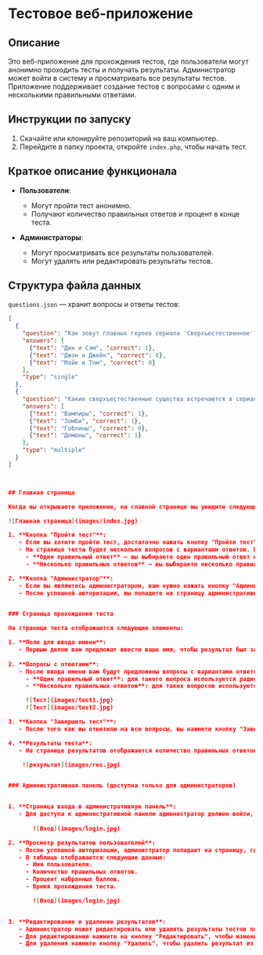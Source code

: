 # Тестовое веб-приложение

## Описание
Это веб-приложение для прохождения тестов, где пользователи могут анонимно проходить тесты и получать результаты. Администратор может войти в систему и просматривать все результаты тестов. Приложение поддерживает создание тестов с вопросами с одним и несколькими правильными ответами.

## Инструкции по запуску

1. Скачайте или клонируйте репозиторий на ваш компьютер.
2. Перейдите в папку проекта, откройте `index.php`, чтобы начать тест.

## Краткое описание функционала

- **Пользователи**:
  - Могут пройти тест анонимно.
  - Получают количество правильных ответов и процент в конце теста.

- **Администраторы**:
  - Могут просматривать все результаты пользователей.
  - Могут удалять или редактировать результаты тестов.

## Структура файла данных

`questions.json` — хранит вопросы и ответы тестов:

```json
[
  {
    "question": "Как зовут главных героев сериала 'Сверхъестественное'?",
    "answers": [
      {"text": "Дин и Сэм", "correct": 1},
      {"text": "Джон и Джейк", "correct": 0},
      {"text": "Майк и Том", "correct": 0}
    ],
    "type": "single"
  },
  {
    "question": "Какие сверхъестественные существа встречаются в сериале?",
    "answers": [
      {"text": "Вампиры", "correct": 1},
      {"text": "Зомби", "correct": 1},
      {"text": "Гоблины", "correct": 0},
      {"text": "Демоны", "correct": 1}
    ],
    "type": "multiple"
  }
]



## Главная страница

Когда вы открываете приложение, на главной странице вы увидите следующие элементы интерфейса:

![Главная страница](images/index.jpg)

1. **Кнопка "Пройти тест"**:
   - Если вы хотите пройти тест, достаточно нажать кнопку "Пройти тест". Вас перенаправит на страницу с вопросами теста, где вам нужно будет ответить на вопросы.
   - На странице теста будет несколько вопросов с вариантами ответов. Вопросы могут быть двух типов:
     - **Один правильный ответ** — вы выбираете один правильный ответ из предложенных.
     - **Несколько правильных ответов** — вы выбираете несколько правильных ответов из предложенных.

2. **Кнопка "Администратор"**:
   - Если вы являетесь администратором, вам нужно нажать кнопку "Администратор", чтобы ввести пароль и получить доступ к административной панели.
   - После успешной авторизации, вы попадете на страницу административной панели, где сможете просматривать, редактировать и удалять результаты тестов.


### Страница прохождения теста

На странице теста отображаются следующие элементы:

1. **Поле для ввода имени**:
   - Первым делом вам предложат ввести ваше имя, чтобы результат был записан и ассоциирован с вами.
   
2. **Вопросы с ответами**:
   - После ввода имени вам будут предложены вопросы с вариантами ответов. Вопросы могут быть двух типов:
     - **Один правильный ответ**: для такого вопроса используются радио-кнопки (`radio`), и вы выбираете один вариант ответа.
     - **Несколько правильных ответов**: для таких вопросов используются флажки (`checkbox`), и вы можете выбрать несколько вариантов ответа.

     ![Тест](images/test1.jpg)
     ![Тест](images/test2.jpg)

3. **Кнопка "Завершить тест"**:
   - После того как вы ответили на все вопросы, вы нажмете кнопку "Завершить тест", и система подсчитает количество правильных ответов и выведет ваш результат: количество правильных ответов и процент правильных ответов.

4. **Результаты теста**:
   - На странице результатов отображается количество правильных ответов, процент набранных баллов и время прохождения теста.

    ![результат](images/res.jpg)


### Административная панель (доступна только для администраторов)


1. **Страница входа в административную панель**:
   - Для доступа к административной панели администратор должен войти, введя пароль.
   
       ![Вход](images/login.jpg)

2. **Просмотр результатов пользователей**:
   - После успешной авторизации, администратор попадает на страницу, где может просматривать результаты тестов всех пользователей.
   - В таблице отображаются следующие данные:
     - Имя пользователя.
     - Количество правильных ответов.
     - Процент набранных баллов.
     - Время прохождения теста.

       ![Вход](images/login.jpg)


3. **Редактирование и удаление результатов**:
   - Администратор может редактировать или удалять результаты тестов пользователей.
   - Для редактирования нажмите на кнопку "Редактировать", чтобы изменить количество правильных ответов или процент.
   - Для удаления нажмите кнопку "Удалить", чтобы удалить результат из базы данных.
